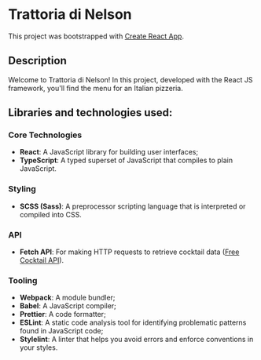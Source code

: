 # Trattoria di Nelson

This project was bootstrapped with [Create React App](https://github.com/facebook/create-react-app).

## Description

Welcome to Trattoria di Nelson! In this project, developed with the React JS framework, you'll find the menu for an Italian pizzeria.

## Libraries and technologies used:

### Core Technologies

- **React**: A JavaScript library for building user interfaces;
- **TypeScript**: A typed superset of JavaScript that compiles to plain JavaScript.

### Styling

- **SCSS (Sass)**: A preprocessor scripting language that is interpreted or compiled into CSS.

### API

- **Fetch API**: For making HTTP requests to retrieve cocktail data ([Free Cocktail API](https://www.thecocktaildb.com/api.php)).

### Tooling

- **Webpack**: A module bundler;
- **Babel**: A JavaScript compiler;
- **Prettier**: A code formatter;
- **ESLint**: A static code analysis tool for identifying problematic patterns found in JavaScript code;
- **Stylelint**: A linter that helps you avoid errors and enforce conventions in your styles.
